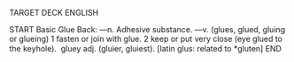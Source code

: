 TARGET DECK
ENGLISH

START
Basic
Glue
Back: —n. Adhesive substance. —v. (glues, glued, gluing or glueing) 1 fasten or join with glue. 2 keep or put very close (eye glued to the keyhole).  gluey adj. (gluier, gluiest). [latin glus: related to *gluten]
END
